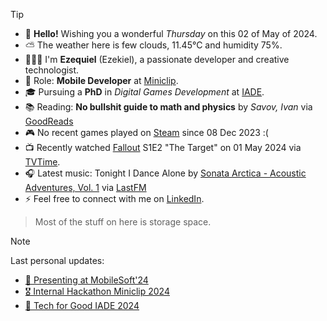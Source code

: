 > [!TIP]
> - 👋 **Hello!** Wishing you a wonderful *Thursday* on this 02 of May of 2024.
> - ⛅ The weather here is few clouds, 11.45°C and humidity 75%. 
> - 🙋🏻‍♂️ I'm **Ezequiel** (Ezekiel), a passionate developer and creative technologist.
> - 💼 Role: **Mobile Developer** at [Miniclip](https://github.com/miniclip).
> - 🎓 Pursuing a **PhD** in *Digital Games Development* at [IADE](https://www.iade.pt/en).
> - 📚 Reading: **No bullshit guide to math and physics** by *Savov, Ivan* via [GoodReads]()
> - 🎮 No recent games played on [Steam](https://steamcommunity.com/id/ezequielapp) since 08 Dec 2023 :(
> - 📺 Recently watched [Fallout](https://www.tvtime.com/show/416744) S1E2 "The Target" on 01 May 2024 via [TVTime](https://www.tvtime.com/user/4784821).
> - 🎧 Latest music: Tonight I Dance Alone by [Sonata Arctica - Acoustic Adventures, Vol. 1](https://www.last.fm/music/Sonata+Arctica/_/Tonight+I+Dance+Alone) via [LastFM](https://www.last.fm/user/ezefranca)
> - ⚡ Feel free to connect with me on [LinkedIn](https://www.linkedin.com/in/ezefranca).
> > Most of the stuff on here is storage space.


> [!NOTE]
> Last personal updates:
>  - [📃 Presenting at MobileSoft'24](https://ezefranca.com/news/presenting-mobilesoft-2024)
>  - [🎖️ Internal Hackathon Miniclip 2024](https://ezefranca.com/news/hackathon-miniclip-2024)
>  - [🥈 Tech for Good IADE 2024](https://ezefranca.com/news/tech-for-good-iade-2024)

